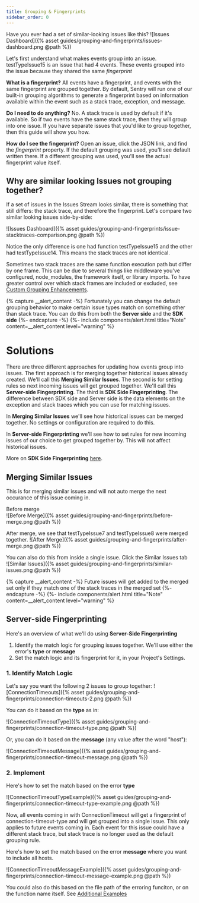 ```yaml
---
title: Grouping & Fingerprints
sidebar_order: 0
---
```


Have you ever had a set of similar-looking issues like this?
![Issues Dashboard]({% asset guides/grouping-and-fingerprints/issues-dashboard.png @path %})

Let's first understand what makes events group into an issue. testTypeIssue15 is an issue that had 4 events. These events grouped into the issue because they shared the same *fingerprint*

**What is a fingerprint?** All events have a fingerprint, and events with the same fingerprint are grouped together. By default, Sentry will run one of our built-in grouping algorithms to generate a fingerprint based on information available within the event such as a stack trace, exception, and message.

**Do I need to do anything?** No. A stack trace is used by default if it's available. So if two events have the same stack trace, then they will group into one issue. If you have separate issues that you'd like to group together, then this guide will show you how.

**How do I see the fingerprint?** Open an issue, click the JSON link, and find the *fingerprint* property. If the default grouping was used, you'll see default written there. If a different grouping was used, you'll see the actual fingerprint value itself.

## Why are similar looking Issues not grouping together?
If a set of issues in the Issues Stream looks similar, there is something that still differs: the stack trace, and therefore the fingerprint. Let's compare two similar looking issues side-by-side:

![Issues Dashboard]({% asset guides/grouping-and-fingerprints/issue-stacktraces-comparison.png @path %})

Notice the only difference is one had function testTypeIssue15 and the other had testTypeIssue14. This means the stack traces are not identical.

Sometimes two stack traces are the same function execution path but differ by one frame. This can be due to several things like middleware you've configured, node_modules, the framework itself, or library imports. To have greater control over which stack frames are included or excluded, see [Custom Grouping Enhancements](https://docs.sentry.io/data-management/event-grouping/grouping-enhancements/).

{% capture __alert_content -%}
Fortunately you can change the default grouping behavior to make certain issue types match on something other than stack trace. You can do this from both the **Server side** and the **SDK side**
{%- endcapture -%}
{%- include components/alert.html
    title="Note"
    content=__alert_content
    level="warning"
%}

# Solutions
There are three different approaches for updating how events group into issues. The first approach is for merging together historical issues already created. We'll call this **Merging Similar Issues**. The second is for setting rules so next incoming issues will get grouped together. We'll call this **Server-side Fingerprinting**. The third is **SDK Side Fingerprinting**. The difference between SDK side and Server side is the data elements on the exception and stack traces which you can use for matching issues.

In **Merging Similar Issues** we'll see how historical issues can be merged together. No settings or configuration are required to do this.

In **Server-side Fingerprinting** we'll see how to set rules for new incoming issues of our choice to get grouped together by. This will not affect historical issues.

More on **SDK Side Fingerprinting** [here](https://docs.sentry.io/data-management/event-grouping/sdk-fingerprinting/?platform=javascript).

## Merging Similar Issues
This is for merging similar issues and will not auto merge the next occurance of this issue coming in.

Before merge  
![Before Merge]({% asset guides/grouping-and-fingerprints/before-merge.png @path %})

After merge, we see that testTypeIssue7 and testTypeIssue8 were merged together.
![After Merge]({% asset guides/grouping-and-fingerprints/after-merge.png @path %})

You can also do this from inside a single issue. Click the Similar Issues tab  
![Similar Issues]({% asset guides/grouping-and-fingerprints/similar-issues.png @path %})

{% capture __alert_content -%}
Future issues will get added to the merged set only if they match one of the stack traces in the merged set
{%- endcapture -%}
{%- include components/alert.html
    title="Note"
    content=__alert_content
    level="warning"
%}

## Server-side Fingerprinting

Here's an overview of what we'll do using **Server-Side Fingerprinting**
1. Identify the match logic for grouping issues together. We'll use either the error's **type** or **message**
2. Set the match logic and its fingerprint for it, in your Project's Settings.


### 1. Identify Match Logic

Let's say you want the following 2 issues to group together:
![ConnectionTimeouts]({% asset guides/grouping-and-fingerprints/connection-timeouts-2.png @path %})

You can do it based on the **type** as in:

![ConnectionTimeoutType]({% asset guides/grouping-and-fingerprints/connection-timeout-type.png @path %})

Or, you can do it based on the **message** (any value after the word "host"):

![ConnectionTimeoutMessage]({% asset guides/grouping-and-fingerprints/connection-timeout-message.png @path %})


### 2. Implement
Here's how to set the match based on the error **type** 

![ConnectionTimeoutTypeExample]({% asset guides/grouping-and-fingerprints/connection-timeout-type-example.png @path %})

Now, all events coming in with ConnectionTimeout will get a fingerprint of connection-timeout-type and will get grouped into a single issue. This only applies to future events coming in. Each event for this issue could have a different stack trace, but stack trace is no longer used as the default grouping rule.

Here's how to set the match based on the error **message** where you want to include all hosts.

![ConnectionTimeoutMessageExample]({% asset guides/grouping-and-fingerprints/connection-timeout-message-example.png @path %})

You could also do this based on the file path of the erroring funciton, or on the function name itself. See [Additional Examples](https://docs.sentry.io/data-management/event-grouping/server-side-fingerprinting/#examples)
